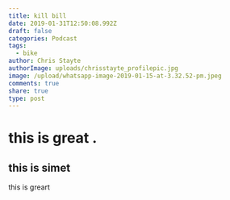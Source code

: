 ```yaml
---
title: kill bill
date: 2019-01-31T12:50:08.992Z
draft: false
categories: Podcast
tags:
  - bike
author: Chris Stayte
authorImage: uploads/chrisstayte_profilepic.jpg
image: /upload/whatsapp-image-2019-01-15-at-3.32.52-pm.jpeg
comments: true
share: true
type: post
---
```

# this is great .



## this is simet



this is greart
